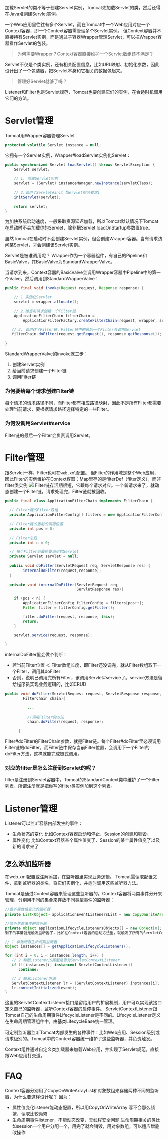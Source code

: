 加载Servlet的类不等于创建Servlet实例，Tomcat先加载Servlet的类，然后还得在Java堆创建Servlet实例。

一个Web应用里往往有多个Servlet，而在Tomcat中一个Web应用对应一个Context容器，即一个Context容器需管理多个Servlet实例。
但Context容器并不直接持有Servlet实例，而是通过子容器Wrapper管理Servlet，可以把Wrapper容器看作Servlet的包装。

> 为何需要Wrapper？Context容器直接维护一个Servlet数组还不满足？

Servlet不仅是个类实例，还有相关配置信息，比如URL映射、初始化参数，因此设计出了一个包装器，把Servlet本身和它相关的数据包起来。

> 管理好Servlet就够了吗？

Listener和Filter也是Servlet规范，Tomcat也要创建它们的实例，在合适时机调用它们的方法。
# Servlet管理
Tomcat用Wrapper容器管理Servlet
```java
protected volatile Servlet instance = null;
```
它拥有一个Servlet实例，Wrapper#loadServlet实例化Servlet：
```java
public synchronized Servlet loadServlet() throws ServletException {
    Servlet servlet;
  
    // 1. 创建Servlet实例
    servlet = (Servlet) instanceManager.newInstance(servletClass);    
    
    // 2.调用了Servlet#init【Servlet规范要求】
    initServlet(servlet);
    
    return servlet;
}
```

为加快系统启动速度，一般采取资源延迟加载，所以Tomcat默认情况下Tomcat在启动时不会加载你的Servlet，除非把Servlet loadOnStartup参数置true。

虽然Tomcat在启动时不会创建Servlet实例，但会创建Wrapper容器。当有请求访问某Servlet，才会创建该Servlet实例。

Servlet是被谁调用呢？
Wrapper作为一个容器组件，有自己的Pipeline和BasicValve，其BasicValve为StandardWrapperValve。

当请求到来，Context容器的BasicValve会调用Wrapper容器中Pipeline中的第一个Valve，然后调用到StandardWrapperValve：
```java
public final void invoke(Request request, Response response) {

    // 1.实例化Servlet
    servlet = wrapper.allocate();
   
    // 2.给当前请求创建一个Filter链
    ApplicationFilterChain filterChain =
        ApplicationFilterFactory.createFilterChain(request, wrapper, servlet);

   // 3. 调用这个Filter链，Filter链中的最后一个Filter会调用Servlet
   filterChain.doFilter(request.getRequest(), response.getResponse());

}
```

StandardWrapperValve的invoke就三步：
1. 创建Servlet实例
2. 给当前请求创建一个Filter链
3. 调用Filter链

### 为何要给每个请求创建Filter链
每个请求的请求路径不同，而Filter都有相应路径映射，因此不是所有Filter都需要处理当前请求，要根据请求路径选择特定的一些Filter。

### 为何没调用Servlet#service
Filter链的最后一个Filter会负责调用Servlet。

# Filter管理
跟Servlet一样，Filter也可在`web.xml`配置。
但Filter的作用域是整个Web应用，因此Filter的实例维护在Context容器：Map里存的是filterDef（filter定义），而非filter类实例
![](https://img-blog.csdnimg.cn/a3042975203c43a1bb10f19d23110602.png?x-oss-process=image/watermark,type_ZmFuZ3poZW5naGVpdGk,shadow_10,text_aHR0cHM6Ly9ibG9nLmNzZG4ubmV0L3FxXzMzNTg5NTEw,size_16,color_FFFFFF,t_70)
Filter链存活期很短，它跟每个请求对应。一个新请求来了，就动态创建一个Filter链，请求处理完，Filter链就被回收。
```java
public final class ApplicationFilterChain implements FilterChain {
  
  // Filter链的Filter数组
  private ApplicationFilterConfig[] filters = new ApplicationFilterConfig[0];
    
  // Filter链的当前的调用位置
  private int pos = 0;
    
  // Filter总数
  private int n = 0;

  // 每个Filter链最终要调用的Servlet
  private Servlet servlet = null;
  
  public void doFilter(ServletRequest req, ServletResponse res) {
        internalDoFilter(request,response);
  }
   
  private void internalDoFilter(ServletRequest req,
                                ServletResponse res){

    if (pos < n) {
        ApplicationFilterConfig filterConfig = filters[pos++];
        Filter filter = filterConfig.getFilter();

        filter.doFilter(request, response, this);
        return;
    }

    servlet.service(request, response);
   
}
```
internalDoFilter里会做个判断：
- 若当前Filter位置 ＜ Filter数组长度，即Filter还没调完，就从Filter数组取下一个Filter，调用其doFilter
- 否则，说明已调用完所有Filter，该调用Servlet#service了。service方法是留给程序员实现业务逻辑的，比如CRUD
```java
public void doFilter(ServletRequest request, ServletResponse response,
        FilterChain chain){
        
          ...
          
          //调用Filter的方法
          chain.doFilter(request, response);
      
      }
```
Filter#doFilter的FilterChain参数，就是Filter链。每个Filter#doFilter里必须调用Filter链的doFilter，而Filter链中保存当前Filter位置，会调用下一个Filter的doFilter方法，这样就能完成链式调用。

### 对应的filter是怎么注册到Servlet的呢？
filter是注册到Servlet容器中，Tomcat的StandardContext类中维护了一个Filter列表，所谓注册就是把你写的filter类实例加到这个列表。

# Listener管理
Listener可以监听容器内部发生的事件：
- 生命状态的变化
比如Context容器启动和停止、Session的创建和销毁。
- 属性变化
比如Context容器某个属性值变了、Session的某个属性值变了以及新的请求来了

## 怎么添加监听器
在web.xml配置或注解添加，在监听器里实现业务逻辑。
Tomcat需读取配置文件，拿到监听器的类名，将它们实例化，并适时调用这些监听器方法。

Tomcat是通过Context容器来管理这些监听器的。Context容器将两类事件分开来管理，分别用不同的集合来存放不同类型事件的监听器：
```java
//监听属性值变化的监听器
private List<Object> applicationEventListenersList = new CopyOnWriteArrayList<>();

//监听生命事件的监听器
private Object applicationLifecycleListenersObjects[] = new Object[0];
剩下的事情就是触发监听器了，比如在Context容器的启动方法里，就触发了所有的ServletContextListener：

// 1 拿到所有生命周期监听器
Object instances[] = getApplicationLifecycleListeners();

for (int i = 0; i < instances.length; i++) {
   // 2 判断Listener的类型是否为ServletContextListener
   if (!(instances[i] instanceof ServletContextListener))
      continue;

   // 3 触发Listener方法
   ServletContextListener lr = (ServletContextListener) instances[i];
   lr.contextInitialized(event);
}
```
这里的ServletContextListener接口是留给用户的扩展机制，用户可以实现该接口定义自己的监听器，监听Context容器的启停事件。
ServletContextListener跟Tomcat自己的生命周期事件LifecycleListener是不同的。LifecycleListener定义在生命周期管理组件中，由基类LifecycleBase统一管理。

可定制监听器监听Tomcat内部发生的各种事件：比如Web应用、Session级别或请求级别的。Tomcat中的Context容器统一维护了这些监听器，并负责触发。

Context组件通过自定义类加载器来加载Web应用，并实现了Servlet规范，直接跟Web应用打交道。
# FAQ
Context容器分别用了CopyOnWriteArrayList和对象数组来存储两种不同的监听器，为什么要这样设计呢？
因为：
- 属性值变化listener能动态配置，所以用CopyOnWriteArray
写不会那么频繁，读取比较频繁
- 生命周期事件listener，不能动态改变，无线程安全问题
生命周期相关的类比如session一个用户分配一个，用完了就会销毁，用对象数组，可以适应增删改操作
